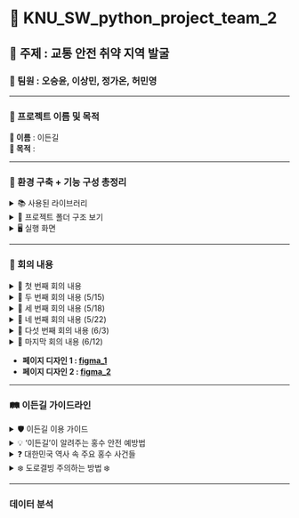 # 💯 KNU_SW_python_project_team_2
## 💬 주제 : 교통 안전 취약 지역 발굴
### 👤 팀원 : 오승윤, 이상민, 정가온, 허민영
---
### 📙 프로젝트 이름 및 목적
**🌿 이름** : 이든길  
**🎯 목적** : 

---

### 🧰 환경 구축 + 기능 구성 총정리

<details>
  <summary>📚 사용된 라이브러리 </summary>

---

### 📦 웹 개발 및 Django 관련

| 라이브러리 | 설명 |
|------------|------|
| Django     | Python 대표 웹 프레임워크. 웹 페이지, API, DB 관리 등 전반적인 백엔드 처리 |
| sqlparse   | Django 내부에서 SQL 구문을 파싱할 때 사용됨 |
| asgiref    | Django의 비동기 처리 지원 라이브러리 |

---

### 🧠 머신러닝 및 모델 관련

| 라이브러리 | 설명 |
|------------|------|
| xgboost         | 고성능 머신러닝 모델(XGBoost 회귀/분류) 라이브러리 |
| scikit-learn    | ML 알고리즘과 전처리, 모델 평가 기능 제공 |
| joblib          | 학습된 모델을 `.pkl`로 저장/불러오기 위해 사용 |
| numpy, scipy    | 수치 연산, 선형대수 계산 필수 기반 라이브러리 |
| threadpoolctl, threading, tenacity | 병렬 계산 및 내구성 보완용 (간접 사용) |

---

### 🗂 데이터 처리 및 분석

| 라이브러리 | 설명 |
|------------|------|
| pandas               | 표 형태의 데이터 처리 (CSV, Excel 등) |
| openpyxl, et_xmlfile | Excel(xlsx) 파일 처리용 백엔드 |
| matplotlib, seaborn  | 데이터 시각화 (차트, 히트맵 등) |
| pyarrow              | 빠른 I/O 및 파일 포맷 처리 (예: Parquet) |

---

### 🧭 지도 및 위치 데이터 분석

| 라이브러리 | 설명 |
|------------|------|
| folium                              | Leaflet.js 기반의 지도 시각화 (HTML 지도 생성) |
| geopandas                           | 지리정보(GIS) 데이터를 Pandas처럼 처리 |
| shapely                             | 공간 연산 (교차, 면적, 경계 등) 수행 |
| pyproj                              | 위경도 좌표계 변환 |
| rasterio, affine, mercantile, contextily, branca, xyzservices | 공간 타일맵, 배경지도, GeoTIFF 렌더링용 도구들 |

---

### 🌐 크롤링 / 웹 자동화

| 라이브러리 | 설명 |
|------------|------|
| beautifulsoup4       | HTML 구조 파싱 및 정보 추출 |
| requests             | 웹사이트에 요청 보내기 (GET, POST 등) |
| lxml                 | 빠른 HTML/XML 파싱을 위한 parser |
| selenium, webdriver-manager | 브라우저 자동화 도구 (동적 페이지 크롤링 시 사용) |

---

### 🧪 개발 보조 / 콘솔 / 노트북 환경

| 라이브러리 | 설명 |
|------------|------|
| ipython, ipykernel, jupyter_* | Jupyter Notebook 실행 환경 |
| tqdm                        | 반복문 진행 상황 시각화 |
| colorama                    | 터미널 컬러 출력 지원 |
| python-dotenv              | `.env` 파일로 환경변수 관리 |
| watchdog                   | 파일 변화 감지 (개발 자동화 도구에 사용됨) |

</details>

<details>
  <summary>📁 프로젝트 폴더 구조 보기</summary>
  
```
data_B_project/  
├── .venv/  
│ └── 💡 가상환경 (패키지 충돌 방지 및 협업 목적)  
│ - 필요한 라이브러리만 설치 가능  
│ - requirements.txt로 공유 및 관리 용이  

├── data/  
│ ├── people/ 📊 서울시 자치구별 인구수  
│ ├── traffic accident/ 🚗 교통사고 연도별 Excel (2019~2023)  
│ ├── Traffic light/ 🚦 신호등 및 횡단보도 위치  
│ └── 기타 참고 데이터 포함  

├── dataAnalysis1.ipynb  
│ └── 📈 초기 데이터 분석용 Jupyter 노트북 (pandas, 시각화, 병합 등 실험)  

├── ngrok/  
│ └── 🌐 ngrok 실행 및 설정  
│ ① make.com 워크플로우용 웹훅 연동  
│ ② 외부 접근 가능한 임시 URL 제공  
│ ③ 로컬 서버 테스트 자동화를 위한 브리지 역할  

├── emergency_contacts_to_sqlite.py  
│ └── 🚑 응급기관 JSON → SQLite 저장 스크립트  
│ - 행정안전부 API 기반 254개 기관 정보 수집  

├── real_python_project/  
│ ├── db.sqlite3 📦 기본 장고 DB  
│ ├── emergency_agencies.db 🏥 응급기관 DB  
│ ├── final_merged_with_coords.csv ✅ 병합 완료된 최종 CSV  
│ 
│ ├── main/ 💻 Django 앱 구성  
│ │ ├── models.py 모델 정의 (Post, DailyUpdate 등)  
│ │ ├── views.py 요청 처리, API 연동  
│ │ ├── forms.py 사용자 입력 폼  
│ │ ├── model_utils.py 자치구 위험도 예측 함수  
│ │ ├── model_trainer.py모델 학습 + joblib 저장  
│ │ ├── templates/main/ 템플릿 HTML  
│ │ │ ├── community.html, dashboard_1~4.html, quiz_start.html, rehome.html 등  
│ │ ├── static/images/ 분석 결과 시각화 이미지  
│ │ └── migrations/ DB 마이그레이션  

│ ├── scraper.py 📰 행정안전부 보도자료 크롤링  
│ ├── model_utils.py 예측 수행 + 설명 반환  
│ ├── model_trainer.py XGBoost 학습 후 저장  
│ ├── xgb_model.pkl 저장된 모델  

├── requirements.txt 📦 필요한 패키지 목록  
└── README.md 📘 프로젝트 설명, 실행 방법, 구성도
```
</details>

<details>
  <summary>🖥️ 실행 화면 </summary>
  
  ### 메인 화면
  
  ![메인화면](ScreenShots/메인화면.png)

  ### 지반침하

  ![지반침하](ScreenShots/지반침하.png)

  ### 교통사고

  ![교통사고](ScreenShots/교통사고.png)

  ### 상습 침수 구역

  ![상습침수](ScreenShots/상습침수.png)

  ### 도로 결빙 구역

  ![도로결빙](ScreenShots/도로결빙.png)

  ### 이든길과의 만남

  ![이든길과의 만남](ScreenShots/"이든길과의 만남.png")
</details>

---

### 🤝 회의 내용
<details>
<summary> 📌 첫 번째 회의 내용 </summary>

1. 웹 페이지 UI 공유하기
  
2. 서울시 행정구역 데이터 범위 결정하기  
-> 서울시 행정구역 구 기준으로 결정

3. 데이터 수집하기  

 (1) **교통사고** (교통사고 정보를 위해 모아야 할 데이터)  
  - 사고 발생 위치 (GIS 좌표), 시간, 유형 (차대차, 차대사람 등)  
  - 사고 원인, 피해 규모 (사망, 중상, 경상 등)  

 (2) **싱크홀 및 지반 침하 위험 지역 데이터** (싱크홀 정보를 위해 모아야 할 데이터)  
  - 과거 싱크홀 발생 이력 (위치, 규모, 원인)  
  - 지반 조사 자료 (지질도, 지하수위 변동, 지반 특성 등)  
  - 상하수도관 노후도 및 누수 발생 이력  
  - 대규모 지하 개발 공사 현황 (지하철, 터널 등)  

 (3) **기타 위험 요인**  
  - 급경사지  
  - 상습 침수 구역  
  - 낙석 위험 지역  
  - 도로 결빙

우리 지역 -> 안전도 테스트
  
4. 역할 분담 및 만날 날짜
  - **데이터 전처리 및 데이터 분석** : 이상민, 허민영
  - **Django를 활용한 웹페이지 구축** : 정가온
  - **데이터 시각화 자료 및 발표 피피티 제작** : 오승윤
  - **다음 회의 일정** : 5/15 파이썬 수업 후
</details>
<details>
  <summary>📌 두 번째 회의 내용 (5/15) </summary>

  - 데이터 수집 목록 확인
  - 추가 데이터 있는지 살펴보기
      - 추가 데이터 있을 시 조건
      1. 추가 데이터 목록을 모두와 공유하기
      2. 추가 데이터도 동일하게 다같이 모아야함
  - 웹 프로토타입 살펴보기
  - 다음주까지 해와야 할 것들
      - 승윤: 이든길 가이드라인 표 작성하기
      - 민영, 상민: 싱크홀 및 지반침하 데이터 분석 완료 파일 완성해서 오기
      - 가온: 웹 페이지 4개 HTML로 작성하기
</details>
<details>
  <summary>📌 세 번째 회의 내용 (5/18) </summary>
  
  - 데이터 수집 결과 공유
  - 가이드라인 작성한 것 공유
  - 웹 페이지 어디까지 진행했는지 공유
  - 데이터 분석 오늘부터 시작

  - 화요일까지 웹페이지 담당자 : 웹페이지 두개 구축
  - 데이터 분석 담당자 : 다음주 목요일까지 싱크홀 분석
</details>
<details>
  <summary>📌 네 번째 회의 내용 (5/22) </summary>

  - 웹 페이지 구축 2개 확인하기
  - 데이터 분석 파트 나눈 거 이야기하기
  - 데이터 분석 현황

  - 다음주 목요일까지
  - 민영: 싱크홀 .ipynb파일 -> 시각화한테 넘기기
  - 상민: .ipynb파일 -> 시각화한테 넘기기
  - 가온: 파일 4개 구축하기
  - 승윤: 시각화 시작
</details>
<details>
  <summary>📌 다섯 번째 회의 내용 (6/3) </summary>
  
  - 승윤, 상민: 시각화 자료 넘겨받으면 시각화 할 수 있는 데까지 해오기
  - 가온: 장고로 메인 페이지 제작, 4개 페이지 연결, 가능하면 가이드라인 버튼까지.
  - 민영: 싱크홀 최대한 해오기

  - 위 기능 검사하기
</details>
<details>
  <summary>📌 마지막 회의 내용 (6/12) </summary>
  
  - 웹 페이지 전체 확인하기
  - 깃허브 다시 꾸미기
  - 배포 여부
  - 피피티 제작 및 발표 준비하기
</details>

- **페이지 디자인 1 : [figma_1](https://www.figma.com/design/EVlEsAvssMzduNOMQqq03p/Data-##Visualization-Package--Community---Community-?m=auto&t=EaSnN1FVl4JoH4ck-6)**  
- **페이지 디자인 2 : [figma_2](https://www.figma.com/design/R1xDkiDhgZPlxjdtCBAjMT/Best-Websites-of-2023---Webflow-%7C-Figma-Design--Community-?node-id=0-1&t=PXqxduq8GY0n6Wz7-1)**

---
### 🛤️ 이든길 가이드라인
<details>
  <summary>🛡️ 이든길 이용 가이드</summary>

- 대시보드를 통해 재난 데이터를 확인하세요.
- 비상연락망은 클릭 한 번으로 접근할 수 있어요.
- 커뮤니티에 의견을 자유롭게 남기세요!
</details>
<details>
  <summary>💡 ‘이든길’이 알려주는 홍수 안전 예방법</summary>
  
**기상 특보 확인:** 호우 예보 시 TV, 라디오, 스마트폰 앱 등으로 기상 특보를 수시로 확인하세요.  
**비상 물품 준비:** 손전등, 라디오, 비상식량, 구급약품, 휴대폰 충전기 등을 미리 준비해둡니다.  
**가스/전기 차단:** 침수 위험이 있을 경우, 주택 내 가스와 전기를 미리 차단합니다.  
**지하 공간 대피:** 지하 주차장, 반지하 주택 등 지하 공간은 침수 시 매우 위험하므로 즉시 대피합니다.  
**하천변/계곡 접근 금지:** 갑자기 불어난 물에 휩쓸릴 수 있으니 하천변이나 계곡 주변은 절대 가까이 가지 마세요.  
**차량 이동 자제:** 침수된 도로는 진입하지 말고, 불가피할 경우 우회하거나 대중교통을 이용합니다.  
**농경지/시설물 점검:** 비닐하우스, 농경지, 축사 등 시설물을 미리 점검하고 취약 부분은 보강합니다.  
**대피 경로 확인:** 거주 지역의 대피 장소와 경로를 미리 숙지하고, 재난 시에는 관계 당국의 안내에 따릅니다.  
※ 이든길은 여러분의 안전을 최우선으로 생각합니다. 재난 발생 시 안전 수칙을 준수하세요.  
</details>
<details>
  <summary>❓ 대한민국 역사 속 주요 홍수 사건들</summary>

**1925년 을축년 대홍수:** 일제강점기 기록된 가장 큰 홍수 중 하나. 한강 범람으로 서울 도심 대부분이 침수되고 큰 인명 피해가 발생했습니다.  
**1984년 중부지방 집중호우:** 수도권과 강원 지역에 기록적인 폭우가 쏟아져 많은 이재민과 재산 피해가 발생했습니다.  
**1987년 8월 대홍수:** 태풍과 장마가 겹치면서 남부지방을 중심으로 큰 피해가 발생, 섬진강 유역의 피해가 특히 컸습니다.  
**1990년 전국적인 홍수:** 여름 장마와 태풍으로 전국적으로 동시다발적인 홍수 피해가 발생, 농경지 침수와 이재민이 다수 발생했습니다.  
**2002년 태풍 루사:** 강원도를 중심으로 기록적인 폭우를 동반하여 엄청난 인명 및 재산 피해를 남겼습니다. 역대급 재난 중 하나로 기록됩니다.  
**2011년 우면산 산사태:** 서울 우면산 일대에 집중호우가 발생하여 산사태로 인한 인명 피해와 주택 침수가 발생했습니다.  
**2020년 장마철 집중호우:** 중부지방을 중심으로 50일 넘는 긴 장마가 이어지며 누적 강수량이 역대급을 기록, 하천 범람 및 산사태 피해가 컸습니다.  
**2022년 수도권 집중호우:** 서울 강남 등 수도권 도심에 기록적인 시간당 폭우가 쏟아져 지하철역, 도로, 주택 침수 등 큰 혼란이 발생했습니다.  
※ 위 내용은 주요 사건의 예시이며, 실제 역사는 더 많은 홍수 피해를 기록하고 있습니다.  
</details>
<details>
  <summary>❄️ 도로결빙 주의하는 방법 ❄️</summary>
  
**감속 운전:** 빙판길에서는 평소보다 20~50% 이상 감속해야 합니다.  
**안전거리 확보:** 평소보다 2배 이상 충분한 안전거리를 유지하세요.  
**급조작 금지:** 급출발, 급가속, 급제동, 급핸들 조작은 피해야 합니다.  
**미끄럼 방지 장비:** 스노체인, 스노타이어 등 미끄럼 방지 장비를 준비하세요.  
**블랙 아이스 주의:** 육안으로 식별하기 어려운 블랙 아이스를 특히 조심해야 합니다. (교량 위, 터널 출입구, 응달진 곳)  
**대중교통 이용:** 가급적 대중교통을 이용하는 것이 안전합니다.  
</details>

---

### 데이터 분석
